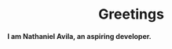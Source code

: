 <h1 align="center">Greetings</h1>
<h4>I am Nathaniel Avila, an aspiring developer.</h4>

<!---
Tanyil/Tanyil is a ✨ special ✨ repository because its `README.md` (this file) appears on your GitHub profile.
You can click the Preview link to take a look at your changes.
--->
